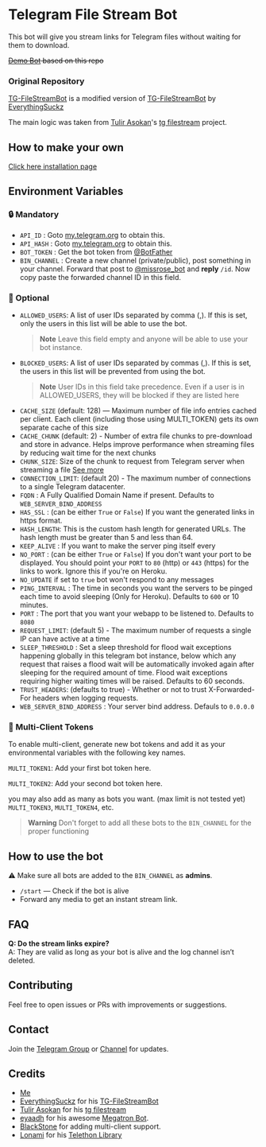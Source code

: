 # Telegram File Stream Bot
This bot will give you stream links for Telegram files without waiting for them to download.

~~[Demo Bot](https://telegram.dog/DirectLinkGenerator_Bot) based on this repo~~

### Original Repository
[TG-FileStreamBot](https://github.com/SpringsFern/TG-FileStreamBot) is a modified version of [TG-FileStreamBot](https://github.com/EverythingSuckz/TG-FileStreamBot) by [EverythingSuckz](https://github.com/EverythingSuckz)

The main logic was taken from [Tulir Asokan](https://github.com/tulir)'s [tg filestream](https://github.com/tulir/TGFileStream) project.

## How to make your own
[Click here installation page](/docs/INSTALL.md)

## Environment Variables
### 🔒 Mandatory

- `API_ID` : Goto [my.telegram.org](https://my.telegram.org) to obtain this.
- `API_HASH` : Goto [my.telegram.org](https://my.telegram.org) to obtain this.
- `BOT_TOKEN` : Get the bot token from [@BotFather](https://telegram.dog/BotFather)
- `BIN_CHANNEL` : Create a new channel (private/public), post something in your channel. Forward that post to [@missrose_bot](https://telegram.dog/MissRose_bot) and **reply** `/id`. Now copy paste the forwarded channel ID in this field. 

### 🧩 Optional

- `ALLOWED_USERS`:  A list of user IDs separated by comma (,). If this is set, only the users in this list will be able to use the bot.
    > **Note**
    > Leave this field empty and anyone will be able to use your bot instance.
- `BLOCKED_USERS`:  A list of user IDs separated by commas (,). If this is set, the users in this list will be prevented from using the bot.
    > **Note**
    > User IDs in this field take precedence. Even if a user is in ALLOWED_USERS, they will be blocked if they are listed here
- `CACHE_SIZE` (default: 128) — Maximum number of file info entries cached per client. Each client (including those using MULTI_TOKEN) gets its own separate cache of this size
- `CACHE_CHUNK` (default: 2) - Number of extra file chunks to pre-download and store in advance.
Helps improve performance when streaming files by reducing wait time for the next chunks
- `CHUNK_SIZE`: Size of the chunk to request from Telegram server when streaming a file [See more](https://core.telegram.org/api/files#downloading-files)
- `CONNECTION_LIMIT`:  (default 20) - The maximum number of connections to a single Telegram datacenter.
- `FQDN` :  A Fully Qualified Domain Name if present. Defaults to `WEB_SERVER_BIND_ADDRESS`
- `HAS_SSL` : (can be either `True` or `False`) If you want the generated links in https format.
- `HASH_LENGTH`: This is the custom hash length for generated URLs. The hash length must be greater than 5 and less than 64.
- `KEEP_ALIVE` : If you want to make the server ping itself every
- `NO_PORT` : (can be either `True` or `False`) If you don't want your port to be displayed. You should point your `PORT` to `80` (http) or `443` (https) for the links to work. Ignore this if you're on Heroku.
- `NO_UPDATE` if set to `true` bot won't respond to any messages
- `PING_INTERVAL` : The time in seconds you want the servers to be pinged each time to avoid sleeping (Only for Heroku). Defaults to `600` or 10 minutes.
- `PORT` : The port that you want your webapp to be listened to. Defaults to `8080`
- `REQUEST_LIMIT`: (default 5) - The maximum number of requests a single IP can have active at a time
- `SLEEP_THRESHOLD` : Set a sleep threshold for flood wait exceptions happening globally in this telegram bot instance, below which any request that raises a flood wait will be automatically invoked again after sleeping for the required amount of time. Flood wait exceptions requiring higher waiting times will be raised. Defaults to 60 seconds.
- `TRUST_HEADERS`: (defaults to true) - Whether or not to trust X-Forwarded-For headers when logging requests.
- `WEB_SERVER_BIND_ADDRESS` : Your server bind address. Defauls to `0.0.0.0`

### 🤖 Multi-Client Tokens

To enable multi-client, generate new bot tokens and add it as your environmental variables with the following key names. 

`MULTI_TOKEN1`: Add your first bot token here.

`MULTI_TOKEN2`: Add your second bot token here.

you may also add as many as bots you want. (max limit is not tested yet)
`MULTI_TOKEN3`, `MULTI_TOKEN4`, etc.

> **Warning**
> Don't forget to add all these bots to the `BIN_CHANNEL` for the proper functioning

## How to use the bot

:warning: Make sure all bots are added to the `BIN_CHANNEL` as **admins**.

- `/start` — Check if the bot is alive  
- Forward any media to get an instant stream link.

## FAQ

**Q: Do the stream links expire?**  
A: They are valid as long as your bot is alive and the log channel isn’t deleted.

## Contributing

Feel free to open issues or PRs with improvements or suggestions.

## Contact

Join the [Telegram Group](https://xn--r1a.click/AWeirdString) or [Channel](https://xn--r1a.click/SpringsFern) for updates.

## Credits

- [Me](https://github.com/DeekshithSH)
- [EverythingSuckz](https://github.com/EverythingSuckz) for his [TG-FileStreamBot](https://github.com/EverythingSuckz/TG-FileStreamBot)
- [Tulir Asokan](https://github.com/tulir) for his [tg filestream](bit.ly/tg-stream)
- [eyaadh](https://github.com/eyaadh) for his awesome [Megatron Bot](https://github.com/eyaadh/megadlbot_oss).
- [BlackStone](https://github.com/eyMarv) for adding multi-client support.
- [Lonami](https://github.com/Lonami) for his [Telethon Library](https://github.com/LonamiWebs/Telethon)
